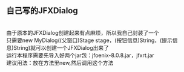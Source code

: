 ## 自己写的JFXDialog
<br>由于原本的JFXDialog创建起来有点麻烦，所以我自己封装了一个
<br>只需要new MyDialog((父窗口)Stage stage，(按钮信息)String，(提示信息)String)就可以创建一个JFXDialog出来了
<br>运行本程序需要先导入好两个jar包：jfoenix-8.0.8.jar，jfxrt.jar
<br>建议用法：放在方法里new,然后调用这个方法
